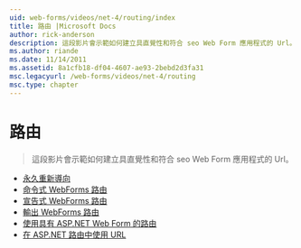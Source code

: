 ```yaml
---
uid: web-forms/videos/net-4/routing/index
title: 路由 |Microsoft Docs
author: rick-anderson
description: 這段影片會示範如何建立具直覺性和符合 seo Web Form 應用程式的 Url。
ms.author: riande
ms.date: 11/14/2011
ms.assetid: 8a1cfb18-df04-4607-ae93-2bebd2d3fa31
msc.legacyurl: /web-forms/videos/net-4/routing
msc.type: chapter
---
```

<a name="routing"></a>路由
====================
> 這段影片會示範如何建立具直覺性和符合 seo Web Form 應用程式的 Url。


- [永久重新導向](aspnet-4-quick-hit-permanent-redirect.md)
- [命令式 WebForms 路由](aspnet-4-quick-hit-imperative-webforms-routing.md)
- [宣告式 WebForms 路由](aspnet-4-quick-hit-declarative-webforms-routing.md)
- [輸出 WebForms 路由](aspnet-4-quick-hit-outbound-webforms-routing.md)
- [使用具有 ASP.NET Web Form 的路由](how-do-i-use-routing-with-aspnet-web-forms.md)
- [在 ASP.NET 路由中使用 URL](how-do-i-work-with-urls-in-aspnet-routing.md)
